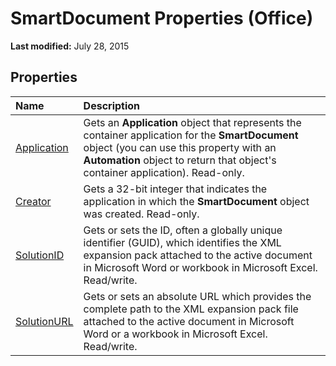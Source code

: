 
# SmartDocument Properties (Office)

 **Last modified:** July 28, 2015


## Properties



|**Name**|**Description**|
|:-----|:-----|
| [Application](e8685850-ac4b-e1df-2eae-71e8bfcef8ff.md)|Gets an  **Application** object that represents the container application for the **SmartDocument** object (you can use this property with an **Automation** object to return that object's container application). Read-only.|
| [Creator](e0928b40-f565-e063-83f4-f730c41ca77e.md)|Gets a 32-bit integer that indicates the application in which the  **SmartDocument** object was created. Read-only.|
| [SolutionID](e1eea0af-d951-a316-4b58-a65ffd280c89.md)|Gets or sets the ID, often a globally unique identifier (GUID), which identifies the XML expansion pack attached to the active document in Microsoft Word or workbook in Microsoft Excel. Read/write.|
| [SolutionURL](f4e8af50-9c14-bcc1-ef61-9af3a7c8c65d.md)|Gets or sets an absolute URL which provides the complete path to the XML expansion pack file attached to the active document in Microsoft Word or a workbook in Microsoft Excel. Read/write.|
